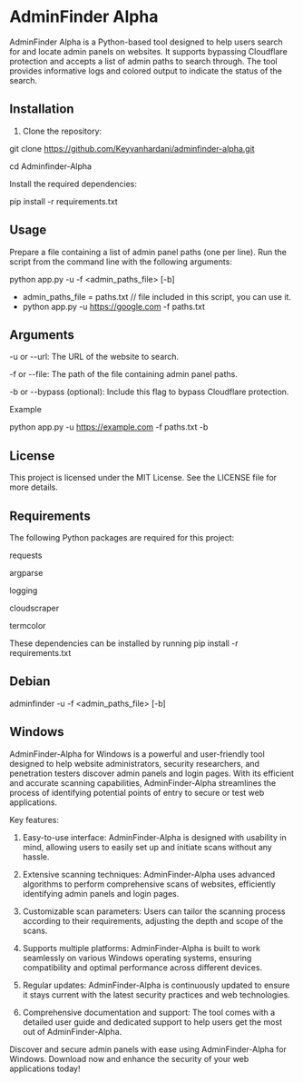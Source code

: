 # AdminFinder Alpha

AdminFinder Alpha is a Python-based tool designed to help users search for and locate admin panels on websites. It supports bypassing Cloudflare protection and accepts a list of admin paths to search through. The tool provides informative logs and colored output to indicate the status of the search.

## Installation

1. Clone the repository:

git clone https://github.com/Keyvanhardani/adminfinder-alpha.git

cd Adminfinder-Alpha

Install the required dependencies:

pip install -r requirements.txt

## Usage
Prepare a file containing a list of admin panel paths (one per line).
Run the script from the command line with the following arguments:


python app.py -u <URL> -f <admin_paths_file> [-b]

*   admin_paths_file = paths.txt   // file included in this script, you can use it. 
*   python app.py -u https://google.com -f paths.txt

## Arguments
  
-u or --url: The URL of the website to search.
  
-f or --file: The path of the file containing admin panel paths.
  
-b or --bypass (optional): Include this flag to bypass Cloudflare protection.
  
Example

python app.py -u https://example.com -f paths.txt -b

## License
This project is licensed under the MIT License. See the LICENSE file for more details.

## Requirements
The following Python packages are required for this project:

requests
  
argparse
  
logging
  
cloudscraper
  
termcolor

These dependencies can be installed by running pip install -r requirements.txt

## Debian 
adminfinder -u <URL> -f <admin_paths_file> [-b]

## Windows

AdminFinder-Alpha for Windows is a powerful and user-friendly tool designed to help website administrators, security researchers, and penetration testers discover admin panels and login pages. With its efficient and accurate scanning capabilities, AdminFinder-Alpha streamlines the process of identifying potential points of entry to secure or test web applications.

Key features:

1.  Easy-to-use interface: AdminFinder-Alpha is designed with usability in mind, allowing users to easily set up and initiate scans without any hassle.

2.  Extensive scanning techniques: AdminFinder-Alpha uses advanced algorithms to perform comprehensive scans of websites, efficiently identifying admin panels and login pages.

3.  Customizable scan parameters: Users can tailor the scanning process according to their requirements, adjusting the depth and scope of the scans.

4.  Supports multiple platforms: AdminFinder-Alpha is built to work seamlessly on various Windows operating systems, ensuring compatibility and optimal performance across different devices.

5.  Regular updates: AdminFinder-Alpha is continuously updated to ensure it stays current with the latest security practices and web technologies.

6.  Comprehensive documentation and support: The tool comes with a detailed user guide and dedicated support to help users get the most out of AdminFinder-Alpha.

Discover and secure admin panels with ease using AdminFinder-Alpha for Windows. Download now and enhance the security of your web applications today!
